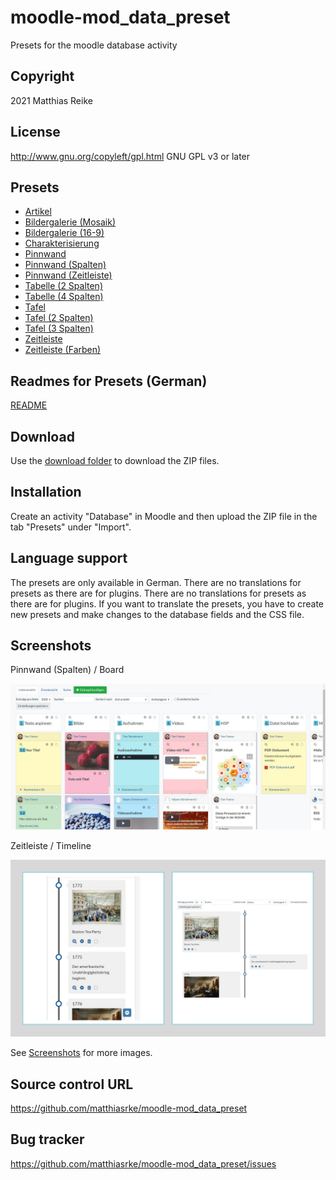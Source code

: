 # moodle-mod_data_preset
Presets for the moodle database activity

## Copyright
2021 Matthias Reike

## License
http://www.gnu.org/copyleft/gpl.html GNU GPL v3 or later

## Presets
- [Artikel](/Artikel-preset)
- [Bildergalerie (Mosaik)](/Bildergalerie%20(Mosaik)-preset) 
- [Bildergalerie (16-9)](/Bildergalerie%20(16-9)-preset)
- [Charakterisierung](/Charakterisierung-preset)
- [Pinnwand](/Pinnwand-preset)
- [Pinnwand (Spalten)](/Pinnwand%20(Spalten)-preset)
- [Pinnwand (Zeitleiste)](/Pinnwand%20(Zeitleiste)-preset)
- [Tabelle (2 Spalten)](/Tabelle%20(2%20Spalten)-preset)
- [Tabelle (4 Spalten)](/Tabelle%20(4%20Spalten)-preset)
- [Tafel](/Tafel-preset)
- [Tafel (2 Spalten)](/Tafel%20(2%20Spalten)-preset)
- [Tafel (3 Spalten)](/Tafel%20(3%20Spalten)-preset)
- [Zeitleiste](/Zeitleiste-preset)
- [Zeitleiste (Farben)](/Zeitleiste%20(Farben)-preset)

## Readmes for Presets (German)
[README](/README/)

## Download
Use the [download folder](/Download/) to download the ZIP files.

## Installation
Create an activity "Database" in Moodle and then upload the ZIP file in the tab "Presets" under "Import".

## Language support
The presets are only available in German. There are no translations for presets as there are for plugins.
There are no translations for presets as there are for plugins.
If you want to translate the presets, you have to create new presets and make changes to the database fields and the CSS file. 

## Screenshots
Pinnwand (Spalten) / Board

![Pinnwand (Spalten)](/Screenshots/Pinnwand-Spalten-v1.3.1.jpg)

Zeitleiste / Timeline

![Zeitleiste](/Screenshots/Zeitleiste-v1.0.jpg)

See [Screenshots](/Screenshots/) for more images.

## Source control URL
https://github.com/matthiasrke/moodle-mod_data_preset

## Bug tracker
https://github.com/matthiasrke/moodle-mod_data_preset/issues
